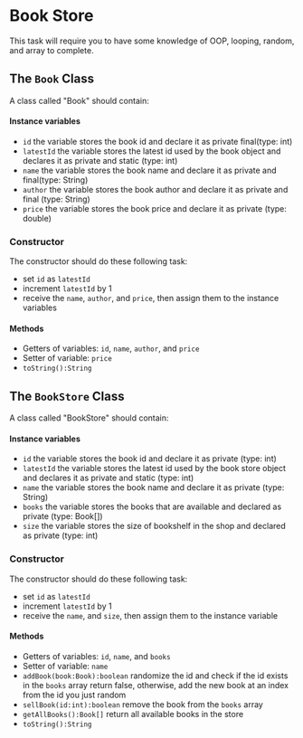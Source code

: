 # Book Store

This task will require you to have some knowledge of OOP, looping, random, and array to complete.

## The `Book` Class

A class called "Book" should contain:

#### Instance variables

- `id` the variable stores the book id and declare it as private final(type: int)
- `latestId` the variable stores the latest id used by the book object and declares it as private and static (type: int)
- `name` the variable stores the book name and declare it as private and final(type: String)
- `author` the variable stores the book author and declare it as private and final (type: String)
- `price` the variable stores the book price and declare it as private (type: double)

### Constructor

The constructor should do these following task:

- set `id` as `latestId`
- increment `latestId` by 1
- receive the `name`, `author`, and `price`, then assign them to the instance variables

#### Methods

- Getters of variables: `id`, `name`, `author`, and `price`
- Setter of variable: `price`
- `toString():String`

## The `BookStore` Class

A class called "BookStore" should contain:

#### Instance variables

- `id` the variable stores the book id and declare it as private (type: int)
- `latestId` the variable stores the latest id used by the book store object and declares it as private and static (type: int)
- `name` the variable stores the book name and declare it as private (type: String)
- `books` the variable stores the books that are available and declared as private (type: Book[])
- `size` the variable stores the size of bookshelf in the shop and declared as private (type: int)

### Constructor

The constructor should do these following task:

- set `id` as `latestId`
- increment `latestId` by 1
- receive the `name`, and `size`, then assign them to the instance variable

#### Methods

- Getters of variables: `id`, `name`, and `books`
- Setter of variable: `name`
- `addBook(book:Book):boolean` randomize the id and check if the id exists in the `books` array return false, otherwise, add the new book at an index from the id you just random
- `sellBook(id:int):boolean` remove the book from the `books` array
- `getAllBooks():Book[]` return all available books in the store
- `toString():String`
